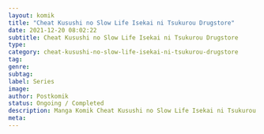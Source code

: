 ```yaml
---
layout: komik
title: "Cheat Kusushi no Slow Life Isekai ni Tsukurou Drugstore"
date: 2021-12-20 08:02:22
subtitle: Cheat Kusushi no Slow Life Isekai ni Tsukurou Drugstore
type: 
category: cheat-kusushi-no-slow-life-isekai-ni-tsukurou-drugstore
tag: 
genre: 
subtag: 
label: Series
image: 
author: Postkomik
status: Ongoing / Completed
description: Manga Komik Cheat Kusushi no Slow Life Isekai ni Tsukurou Drugstore | Bahasa Indonesia
meta: 
---
```


